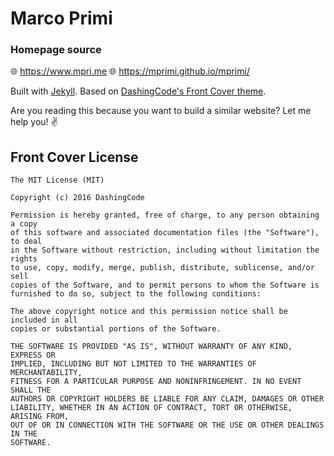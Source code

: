# Marco Primi

### Homepage source

🌐 https://www.mpri.me
🌐 https://mprimi.github.io/mprimi/

Built with [Jekyll](https://jekyllrb.com/).
Based on [DashingCode's Front Cover theme](https://github.com/dashingcode/front-cover).

Are you reading this because you want to build a similar website?
Let me help you! ✌️


## Front Cover License

```
The MIT License (MIT)

Copyright (c) 2016 DashingCode

Permission is hereby granted, free of charge, to any person obtaining a copy
of this software and associated documentation files (the "Software"), to deal
in the Software without restriction, including without limitation the rights
to use, copy, modify, merge, publish, distribute, sublicense, and/or sell
copies of the Software, and to permit persons to whom the Software is
furnished to do so, subject to the following conditions:

The above copyright notice and this permission notice shall be included in all
copies or substantial portions of the Software.

THE SOFTWARE IS PROVIDED "AS IS", WITHOUT WARRANTY OF ANY KIND, EXPRESS OR
IMPLIED, INCLUDING BUT NOT LIMITED TO THE WARRANTIES OF MERCHANTABILITY,
FITNESS FOR A PARTICULAR PURPOSE AND NONINFRINGEMENT. IN NO EVENT SHALL THE
AUTHORS OR COPYRIGHT HOLDERS BE LIABLE FOR ANY CLAIM, DAMAGES OR OTHER
LIABILITY, WHETHER IN AN ACTION OF CONTRACT, TORT OR OTHERWISE, ARISING FROM,
OUT OF OR IN CONNECTION WITH THE SOFTWARE OR THE USE OR OTHER DEALINGS IN THE
SOFTWARE.
```
